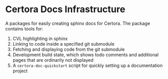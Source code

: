 # Certora Docs Infrastructure

A packages for easily creating sphinx docs for Certora.
The package contains tools for:

1. CVL highlighting in sphinx
2. Linking to code inside a specified git submodule
3. Fetching and displaying code from the git submodule
4. Development build state, which shows todo comments 
   and additional pages that are ordinarily not displayed
5. A `certora-doc-quickstart` script for quickly setting up
   a documentation project
